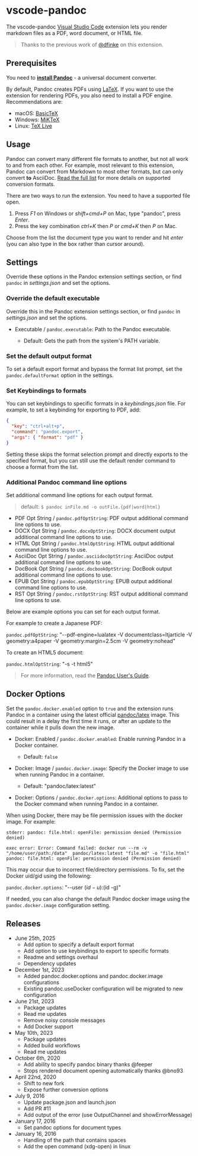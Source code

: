 # vscode-pandoc

The vscode-pandoc [Visual Studio Code](https://marketplace.visualstudio.com/items?itemName=chrischinchilla.vscode-pandoc) extension lets you render markdown files as a PDF, word document, or HTML file.

> Thanks to the previous work of [@dfinke](https://github.com/dfinke) on this extension.

## Prerequisites

You need to [**install Pandoc**](http://pandoc.org/installing.html) - a universal document converter.

By default, Pandoc creates PDFs using [LaTeX](https://www.latex-project.org). If you want to use the extension for rendering PDFs, you also need to install a PDF engine. Recommendations are:

- macOS: [BasicTeX](https://www.tug.org/mactex/morepackages.html)
- Windows: [MiKTeX](https://miktex.org)
- Linux: [TeX Live](https://www.tug.org/texlive/)

## Usage

Pandoc can convert many different file formats to another, but not all work to and from each other. For example, most relevant to this extension, Pandoc can convert from Markdown to most other formats, but can only convert **to** AsciiDoc. [Read the full list](https://pandoc.org) for more details on supported conversion formats.

There are two ways to run the extension. You need to have a supported file open.

1. Press _F1_ on Windows or _shift+cmd+P_ on Mac, type "pandoc", press _Enter_.
2. Press the key combination _ctrl+K_ then _P_ or _cmd+K_ then _P_ on Mac.

Choose from the list the document type you want to render and hit _enter_ (you can also type in the box rather than cursor around).

## Settings

Override these options in the Pandoc extension settings section, or find `pandoc` in _settings.json_ and set the options.

### Override the default executable

Override this in the Pandoc extension settings section, or find `pandoc` in _settings.json_ and set the options.

- Executable / `pandoc.executable`: Path to the Pandoc executable.

  - Default: Gets the path from the system's PATH variable.

### Set the default output format

To set a default export format and bypass the format list prompt, set the `pandoc.defaultFormat` option in the settings.

### Set Keybindings to formats

You can set keybindings to specific formats in a _keybindings.json_ file. For example, to set a keybinding for exporting to PDF, add:

```json
{
  "key": "ctrl+alt+p",
  "command": "pandoc.export",
  "args": { "format": "pdf" }
}
```

Setting these skips the format selection prompt and directly exports to the specified format, but you can still use the default render command to choose a format from the list.

### Additional Pandoc command line options

Set additional command line options for each output format.

> default: `$ pandoc inFile.md -o outFile.{pdf|word|html}`

- PDF Opt String / `pandoc.pdfOptString`: PDF output additional command line options to use.
- DOCX Opt String / `pandoc.docxOptString`: DOCX document output additional command line options to use.
- HTML Opt String / `pandoc.htmlOptString`: HTML output additional command line options to use.
- AsciiDoc Opt String / `pandoc.asciidocOptString`: AsciiDoc output additional command line options to use.
- DocBook Opt String / `pandoc.docbookOptString`: DocBook output additional command line options to use.
- EPUB Opt String / `pandoc.epubOptString`: EPUB output additional command line options to use.
- RST Opt String / `pandoc.rstOptString`: RST output additional command line options to use.

Below are example options you can set for each output format.

For example to create a Japanese PDF:

`pandoc.pdfOptString`: "--pdf-engine=lualatex -V documentclass=ltjarticle -V geometry:a4paper -V geometry:margin=2.5cm -V geometry:nohead"

To create an HTML5 document:

`pandoc.htmlOptString`: "-s -t html5"

> For more information, read the [Pandoc User's Guide](http://pandoc.org/README.html).

## Docker Options

Set the `pandoc.docker.enabled` option to `true` and the extension runs Pandoc in a container using the latest official [pandoc/latex](https://hub.docker.com/r/pandoc/latex) image. This could result in a delay the first time it runs, or after an update to the container while it pulls down the new image.

- Docker: Enabled / `pandoc.docker.enabled`: Enable running Pandoc in a Docker container.

  - Default: `false`

- Docker: Image / `pandoc.docker.image`: Specify the Docker image to use when running Pandoc in a container.

  - Default: "pandoc/latex:latest"

- Docker: Options / `pandoc.docker.options`: Additional options to pass to the Docker command when running Pandoc in a container.

When using Docker, there may be file permission issues with the docker image. For example:

```
stderr: pandoc: file.html: openFile: permission denied (Permission denied)

exec error: Error: Command failed: docker run --rm -v "/home/user/path:/data"  pandoc/latex:latest "file.md" -o "file.html"
pandoc: file.html: openFile: permission denied (Permission denied)
```

This may occur due to incorrect file/directory permissions. To fix, set the Docker uid/gid using the following:

`pandoc.docker.options`: "--user $(id -u):$(id -g)"

If needed, you can also change the default Pandoc docker image using the `pandoc.docker.image` configuration setting.

## Releases

- June 25th, 2025
  - Add option to specify a default export format
  - Add option to use keybindings to export to specific formats
  - Readme and settings overhaul
  - Dependency updates
- December 1st, 2023
  - Added pandoc.docker.options and pandoc.docker.image configurations
  - Existing pandoc.useDocker configuration will be migrated to new configuration
- June 21st, 2023
  - Package updates
  - Read me updates
  - Remove noisy console messages
  - Add Docker support
- May 10th, 2023
  - Package updates
  - Added build workflows
  - Read me updates
- October 6th, 2020
  - Add ability to specify pandoc binary thanks @feeper
  - Stops rendered document opening automatically thanks @bno93
- April 22nd, 2020
  - Shift to new fork
  - Expose further conversion options
- July 9, 2016
  - Update package.json and launch.json
  - Add PR #11
  - Add output of the error (use OutputChannel and showErrorMessage)
- January 17, 2016
  - Set pandoc options for document types
- January 16, 2016
  - Handling of the path that contains spaces
  - Add the open command (xdg-open) in linux
